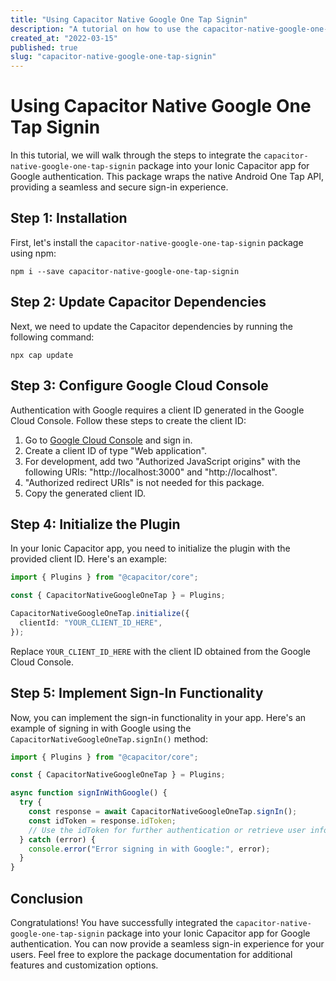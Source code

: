 ```yaml
---
title: "Using Capacitor Native Google One Tap Signin"
description: "A tutorial on how to use the capacitor-native-google-one-tap-signin package in your Ionic Capacitor app for Google authentication."
created_at: "2022-03-15"
published: true
slug: "capacitor-native-google-one-tap-signin"
---
```


# Using Capacitor Native Google One Tap Signin

In this tutorial, we will walk through the steps to integrate the `capacitor-native-google-one-tap-signin` package into your Ionic Capacitor app for Google authentication. This package wraps the native Android One Tap API, providing a seamless and secure sign-in experience.

## Step 1: Installation

First, let's install the `capacitor-native-google-one-tap-signin` package using npm:

```
npm i --save capacitor-native-google-one-tap-signin
```

## Step 2: Update Capacitor Dependencies

Next, we need to update the Capacitor dependencies by running the following command:

```
npx cap update
```

## Step 3: Configure Google Cloud Console

Authentication with Google requires a client ID generated in the Google Cloud Console. Follow these steps to create the client ID:

1. Go to [Google Cloud Console](https://console.cloud.google.com/apis/dashboard) and sign in.
2. Create a client ID of type "Web application".
3. For development, add two "Authorized JavaScript origins" with the following URIs: "http://localhost:3000" and "http://localhost".
4. "Authorized redirect URIs" is not needed for this package.
5. Copy the generated client ID.

## Step 4: Initialize the Plugin

In your Ionic Capacitor app, you need to initialize the plugin with the provided client ID. Here's an example:

```typescript
import { Plugins } from "@capacitor/core";

const { CapacitorNativeGoogleOneTap } = Plugins;

CapacitorNativeGoogleOneTap.initialize({
  clientId: "YOUR_CLIENT_ID_HERE",
});
```

Replace `YOUR_CLIENT_ID_HERE` with the client ID obtained from the Google Cloud Console.

## Step 5: Implement Sign-In Functionality

Now, you can implement the sign-in functionality in your app. Here's an example of signing in with Google using the `CapacitorNativeGoogleOneTap.signIn()` method:

```typescript
import { Plugins } from "@capacitor/core";

const { CapacitorNativeGoogleOneTap } = Plugins;

async function signInWithGoogle() {
  try {
    const response = await CapacitorNativeGoogleOneTap.signIn();
    const idToken = response.idToken;
    // Use the idToken for further authentication or retrieve user information
  } catch (error) {
    console.error("Error signing in with Google:", error);
  }
}
```

## Conclusion

Congratulations! You have successfully integrated the `capacitor-native-google-one-tap-signin` package into your Ionic Capacitor app for Google authentication. You can now provide a seamless sign-in experience for your users. Feel free to explore the package documentation for additional features and customization options.
